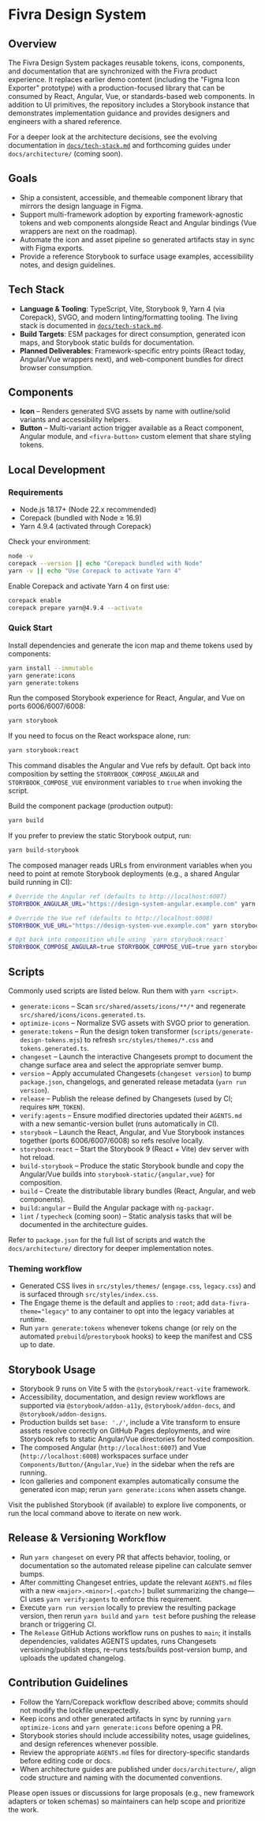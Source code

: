 # Fivra Design System

## Overview
The Fivra Design System packages reusable tokens, icons, components, and documentation that are synchronized with the Fivra product experience. It replaces earlier demo content (including the "Figma Icon Exporter" prototype) with a production-focused library that can be consumed by React, Angular, Vue, or standards-based web components. In addition to UI primitives, the repository includes a Storybook instance that demonstrates implementation guidance and provides designers and engineers with a shared reference.

For a deeper look at the architecture decisions, see the evolving documentation in [`docs/tech-stack.md`](docs/tech-stack.md) and forthcoming guides under `docs/architecture/` (coming soon).

## Goals
- Ship a consistent, accessible, and themeable component library that mirrors the design language in Figma.
- Support multi-framework adoption by exporting framework-agnostic tokens and web components alongside React and Angular bindings (Vue wrappers are next on the roadmap).
- Automate the icon and asset pipeline so generated artifacts stay in sync with Figma exports.
- Provide a reference Storybook to surface usage examples, accessibility notes, and design guidelines.

## Tech Stack
- **Language & Tooling**: TypeScript, Vite, Storybook 9, Yarn 4 (via Corepack), SVGO, and modern linting/formatting tooling. The living stack is documented in [`docs/tech-stack.md`](docs/tech-stack.md).
- **Build Targets**: ESM packages for direct consumption, generated icon maps, and Storybook static builds for documentation.
- **Planned Deliverables**: Framework-specific entry points (React today, Angular/Vue wrappers next), and web-component bundles for direct browser consumption.

## Components
- **Icon** – Renders generated SVG assets by name with outline/solid variants and accessibility helpers.
- **Button** – Multi-variant action trigger available as a React component, Angular module, and `<fivra-button>` custom element that share styling tokens.

## Local Development
### Requirements
- Node.js 18.17+ (Node 22.x recommended)
- Corepack (bundled with Node ≥ 16.9)
- Yarn 4.9.4 (activated through Corepack)

Check your environment:

```bash
node -v
corepack --version || echo "Corepack bundled with Node"
yarn -v || echo "Use Corepack to activate Yarn 4"
```

Enable Corepack and activate Yarn 4 on first use:

```bash
corepack enable
corepack prepare yarn@4.9.4 --activate
```

### Quick Start
Install dependencies and generate the icon map and theme tokens used by components:

```bash
yarn install --immutable
yarn generate:icons
yarn generate:tokens
```

Run the composed Storybook experience for React, Angular, and Vue on ports 6006/6007/6008:

```bash
yarn storybook
```

If you need to focus on the React workspace alone, run:

```bash
yarn storybook:react
```

This command disables the Angular and Vue refs by default. Opt back into composition by setting the `STORYBOOK_COMPOSE_ANGULAR` and `STORYBOOK_COMPOSE_VUE` environment variables to `true` when invoking the script.

Build the component package (production output):

```bash
yarn build
```

If you prefer to preview the static Storybook output, run:

```bash
yarn build-storybook
```

The composed manager reads URLs from environment variables when you need to point at remote Storybook deployments (e.g., a shared Angular build running in CI):

```bash
# Override the Angular ref (defaults to http://localhost:6007)
STORYBOOK_ANGULAR_URL="https://design-system-angular.example.com" yarn storybook

# Override the Vue ref (defaults to http://localhost:6008)
STORYBOOK_VUE_URL="https://design-system-vue.example.com" yarn storybook

# Opt back into composition while using `yarn storybook:react`
STORYBOOK_COMPOSE_ANGULAR=true STORYBOOK_COMPOSE_VUE=true yarn storybook:react
```

## Scripts
Commonly used scripts are listed below. Run them with `yarn <script>`.

- `generate:icons` – Scan `src/shared/assets/icons/**/*` and regenerate `src/shared/icons/icons.generated.ts`.
- `optimize-icons` – Normalize SVG assets with SVGO prior to generation.
- `generate:tokens` – Run the design token transformer (`scripts/generate-design-tokens.mjs`) to refresh `src/styles/themes/*.css` and `tokens.generated.ts`.
- `changeset` – Launch the interactive Changesets prompt to document the change surface area and select the appropriate semver bump.
- `version` – Apply accumulated Changesets (`changeset version`) to bump `package.json`, changelogs, and generated release metadata (`yarn run version`).
- `release` – Publish the release defined by Changesets (used by CI; requires `NPM_TOKEN`).
- `verify:agents` – Ensure modified directories updated their `AGENTS.md` with a new semantic-version bullet (runs automatically in CI).
- `storybook` – Launch the React, Angular, and Vue Storybook instances together (ports 6006/6007/6008) so refs resolve locally.
- `storybook:react` – Start the Storybook 9 (React + Vite) dev server with hot reload.
- `build-storybook` – Produce the static Storybook bundle and copy the Angular/Vue builds into `storybook-static/{angular,vue}` for composition.
- `build` – Create the distributable library bundles (React, Angular, and web components).
- `build:angular` – Build the Angular package with `ng-packagr`.
- `lint` / `typecheck` (coming soon) – Static analysis tasks that will be documented in the architecture guides.

Refer to `package.json` for the full list of scripts and watch the `docs/architecture/` directory for deeper implementation notes.

### Theming workflow
- Generated CSS lives in `src/styles/themes/` (`engage.css`, `legacy.css`) and is surfaced through `src/styles/index.css`.
- The Engage theme is the default and applies to `:root`; add `data-fivra-theme="legacy"` to any container to opt into the legacy variables at runtime.
- Run `yarn generate:tokens` whenever tokens change (or rely on the automated `prebuild`/`prestorybook` hooks) to keep the manifest and CSS up to date.

## Storybook Usage
- Storybook 9 runs on Vite 5 with the `@storybook/react-vite` framework.
- Accessibility, documentation, and design review workflows are supported via `@storybook/addon-a11y`, `@storybook/addon-docs`, and `@storybook/addon-designs`.
- Production builds set `base: './'`, include a Vite transform to ensure assets resolve correctly on GitHub Pages deployments, and wire Storybook refs to static Angular/Vue directories for hosted composition.
- The composed Angular (`http://localhost:6007`) and Vue (`http://localhost:6008`) workspaces surface under `Components/Button/{Angular,Vue}` in the sidebar when the refs are running.
- Icon galleries and component examples automatically consume the generated icon map; rerun `yarn generate:icons` when assets change.

Visit the published Storybook (if available) to explore live components, or run the local command above to iterate on new work.

## Release & Versioning Workflow
- Run `yarn changeset` on every PR that affects behavior, tooling, or documentation so the automated release pipeline can calculate semver bumps.
- After committing Changeset entries, update the relevant `AGENTS.md` files with a new `<major>.<minor>[.<patch>]` bullet summarizing the change—CI uses `yarn verify:agents` to enforce this requirement.
- Execute `yarn run version` locally to preview the resulting package version, then rerun `yarn build` and `yarn test` before pushing the release branch or triggering CI.
- The `Release` GitHub Actions workflow runs on pushes to `main`; it installs dependencies, validates AGENTS updates, runs Changesets versioning/publish steps, re-runs tests/builds post-version bump, and uploads the updated changelog.

## Contribution Guidelines
- Follow the Yarn/Corepack workflow described above; commits should not modify the lockfile unexpectedly.
- Keep icons and other generated artifacts in sync by running `yarn optimize-icons` and `yarn generate:icons` before opening a PR.
- Storybook stories should include accessibility notes, usage guidelines, and design references whenever possible.
- Review the appropriate `AGENTS.md` files for directory-specific standards before editing code or docs.
- When architecture guides are published under `docs/architecture/`, align code structure and naming with the documented conventions.

Please open issues or discussions for large proposals (e.g., new framework adapters or token schemas) so maintainers can help scope and prioritize the work.
